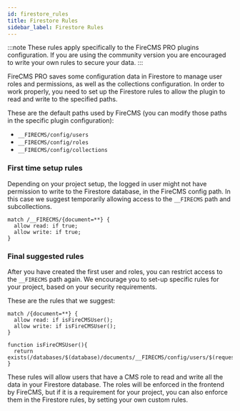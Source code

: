 ```yaml
---
id: firestore_rules
title: Firestore Rules
sidebar_label: Firestore Rules
---
```


:::note
These rules apply specifically to the FireCMS PRO plugins configuration. If you are using the community version
you are encouraged to write your own rules to secure your data.
:::

FireCMS PRO saves some configuration data in Firestore to manage user roles and permissions, as well as the
collections configuration. In order to work properly, you need to set up the Firestore rules to allow
the plugin to read and write to the specified paths.

These are the default paths used by FireCMS (you can modify those paths in the specific plugin configuration):

- `__FIRECMS/config/users`
- `__FIRECMS/config/roles`
- `__FIRECMS/config/collections`

### First time setup rules

Depending on your project setup, the logged in user might not have permission to write to the Firestore database,
in the FireCMS config path. In this case we suggest temporarily allowing access to the `__FIRECMS` path and
subcollections.

```
match /__FIRECMS/{document=**} {
  allow read: if true;
  allow write: if true;
}
```

### Final suggested rules

After you have created the first user and roles, you can restrict access to the `__FIRECMS` path again.
We encourage you to set-up specific rules for your project, based on your security requirements.

These are the rules that we suggest:

```
match /{document=**} {
  allow read: if isFireCMSUser();
  allow write: if isFireCMSUser();
}

function isFireCMSUser(){
  return exists(/databases/$(database)/documents/__FIRECMS/config/users/$(request.auth.token.email));
}
```

These rules will allow users that have a CMS role to read and write all the data in your Firestore database.
The roles will be enforced in the frontend by FireCMS, but if it is a requirement for your project, you can also
enforce them in the Firestore rules, by setting your own custom rules.
